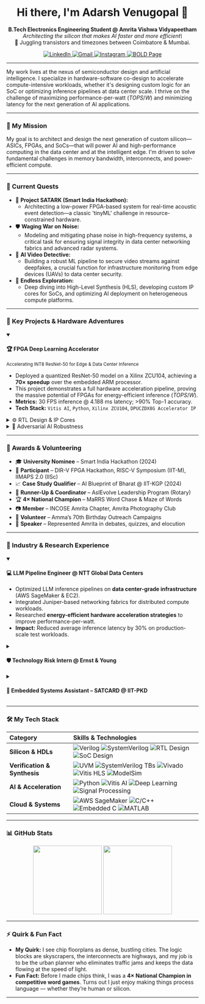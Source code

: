 <h1 align="center">
  Hi there, I'm Adarsh Venugopal 👋
</h1>

<p align="center">
  <strong>B.Tech Electronics Engineering Student @ Amrita Vishwa Vidyapeetham</strong><br>
  <em>Architecting the silicon that makes AI faster and more efficient\</em><br>
  📍 Juggling transistors and timezones between Coimbatore & Mumbai.
</p>

<p align="center">
  <a href="https://www.linkedin.com/in/venuadarsh" target="_blank">
    <img src="https://img.shields.io/badge/LinkedIn-0077B5?style=for-the-badge&logo=linkedin&logoColor=white" alt="LinkedIn">
  </a>
  <a href="mailto:adarsh.venugopal.2@gmail.com" target="_blank">
    <img src="https://img.shields.io/badge/Email-D14836?style=for-the-badge&logo=gmail&logoColor=white" alt="Gmail">
  </a>
  <a href="https://www.instagram.com/sepling_wrogn" target="_blank">
    <img src="https://img.shields.io/badge/Photography-E4405F?style=for-the-badge&logo=instagram&logoColor=white" alt="Instagram">
  </a>
  <a href="https://bold.pro/my/adarsh-venugopal/281r" target="_blank">
    <img src="https://img.shields.io/badge/My%20Page-BOLD.PRO-orange?style=for-the-badge" alt="BOLD Page">
  </a>
</p>

---

My work lives at the nexus of semiconductor design and artificial intelligence. I specialize in hardware-software co-design to accelerate compute-intensive workloads, whether it's designing custom logic for an SoC or optimizing inference pipelines at data center scale. I thrive on the challenge of maximizing performance-per-watt ($TOPS/W$) and minimizing latency for the next generation of AI applications.

---

### 🧭 My Mission

My goal is to architect and design the next generation of custom silicon—ASICs, FPGAs, and SoCs—that will power AI and high-performance computing in the data center and at the intelligent edge. I'm driven to solve fundamental challenges in memory bandwidth, interconnects, and power-efficient compute.

---

### 🔭 Current Quests

-   🧠 **Project SATARK (Smart India Hackathon):**
    -   Architecting a low-power FPGA-based system for real-time acoustic event detection—a classic 'tinyML' challenge in resource-constrained hardware.
-   🛡️ **Waging War on Noise:**
    -   Modeling and mitigating phase noise in high-frequency systems, a critical task for ensuring signal integrity in data center networking fabrics and advanced radar systems.
-   🎥 **AI Video Detective:**
    -   Building a robust ML pipeline to secure video streams against deepfakes, a crucial function for infrastructure monitoring from edge devices (UAVs) to data center security.
-   🌱 **Endless Exploration:**
    -   Deep diving into High-Level Synthesis (HLS), developing custom IP cores for SoCs, and optimizing AI deployment on heterogeneous compute platforms.

---

### 🚀 Key Projects & Hardware Adventures

<details open>
<summary><h4>🏆 FPGA Deep Learning Accelerator</h4><small>Accelerating INT8 ResNet-50 for Edge & Data Center Inference</small></summary>
<p>

-   Deployed a quantized ResNet-50 model on a Xilinx ZCU104, achieving a **70× speedup** over the embedded ARM processor.
-   This project demonstrates a full hardware acceleration pipeline, proving the massive potential of FPGAs for energy-efficient inference ($TOPS/W$).
-   **Metrics:** 30 FPS inference @ 4.188 ms latency; >90% Top-1 accuracy.
-   **Tech Stack:** `Vitis AI`, `Python`, `Xilinx ZCU104`, `DPUCZDX8G Accelerator IP`

</p>
</details>

<details>
<summary>⚙️ RTL Design & IP Cores</summary>
<p>

-   Designed foundational RTL blocks (ALUs, FSMs, arbiters)—the digital DNA of custom ASICs and SoCs.
-   Verified logic using SystemVerilog testbenches and ModelSim, and deployed custom IP on FPGA platforms using Vivado and Vitis HLS.
-   **Platforms:** `Basys3`, `Pynq`

</p>
</details>

<details>
<summary>🎯 Adversarial AI Robustness</summary>
<p>

-   Investigated the fragility of neural networks by designing pixel-level attacks that degrade classifier confidence by over 70%.
-   Analyzed model robustness, a critical consideration for deploying secure AI in data centers and autonomous systems.
-   **Stack:** `Python`, `TensorFlow`, `Colab`, `Skimage`

</p>
</details>

---

### 🌼 Awards & Volunteering

- 🎓 **University Nominee** – Smart India Hackathon (2024)
- 🧠 **Participant** – DIR-V FPGA Hackathon, RISC-V Symposium (IIT-M), IIMAPS 2.0 (IISc)
- 📈 **Case Study Qualifier** – AI Blueprint of Bharat @ IIT-KGP (2024)
- 🥈 **Runner-Up & Coordinator** – AsIEvolve Leadership Program (Rotary)
- 🏆 **4× National Champion** – MaRRS Word Chase & Maze of Words
- 📷 **Member** – INCOSE Amrita Chapter, Amrita Photography Club
- 🤝 **Volunteer** – Amma’s 70th Birthday Outreach Campaigns
- 🎤 **Speaker** – Represented Amrita in debates, quizzes, and elocution

---

### 💼 Industry & Research Experience

<details open>
<summary><h4>💻 LLM Pipeline Engineer @ NTT Global Data Centers</h4></summary>
<p>

-   Optimized LLM inference pipelines on **data center-grade infrastructure** (AWS SageMaker & EC2).
-   Integrated Juniper-based networking fabrics for distributed compute workloads.
-   Researched **energy-efficient hardware acceleration strategies** to improve performance-per-watt.
-   **Impact:** Reduced average inference latency by 30% on production-scale test workloads.

</p>
</details>

<details>
<summary><h4>🛡️ Technology Risk Intern @ Ernst & Young</h4></summary>
<p>

-   Audited IT controls against frameworks (ISO 27001, GDPR) that govern large-scale enterprise and **data center operations**.
-   **Impact:** Gained insight into the security and compliance posture required for mission-critical infrastructure.

</p>
</details>

<details>
<summary><h4>🌾 Embedded Systems Assistant – SATCARD @ IIT-PKD</h4></summary>
<p>

-   Designed a sensor-fusion system for **industrial edge computing**, building a real-time anomaly detection stack.
-   **Impact:** Enabled predictive maintenance insights by processing sensor data directly on edge hardware.

</p>
</details>

---

### 🛠️ My Tech Stack

| Category | Skills & Technologies |
| :--- | :--- |
| **Silicon & HDLs** | ![Verilog](https://img.shields.io/badge/Verilog-1E2C5A?style=for-the-badge&logo=verilog&logoColor=white) ![SystemVerilog](https://img.shields.io/badge/SystemVerilog-4169E1?style=for-the-badge&logo=systemverilog&logoColor=white) ![RTL Design](https://img.shields.io/badge/RTL_Design-5A29E4?style=for-the-badge) ![SoC Design](https://img.shields.io/badge/SoC_Design-00A99D?style=for-the-badge) |
| **Verification & Synthesis** | ![UVM](https://img.shields.io/badge/UVM-00A99D?style=for-the-badge) ![SystemVerilog TBs](https://img.shields.io/badge/SystemVerilog_TBs-005F73?style=for-the-badge) ![Vivado](https://img.shields.io/badge/Vivado-9D2235?style=for-the-badge) ![Vitis HLS](https://img.shields.io/badge/Vitis_HLS-9D2235?style=for-the-badge) ![ModelSim](https://img.shields.io/badge/ModelSim-002D5A?style=for-the-badge) |
| **AI & Acceleration** | ![Python](https://img.shields.io/badge/Python-3776AB?style=for-the-badge&logo=python&logoColor=white) ![Vitis AI](https://img.shields.io/badge/Vitis_AI-9D2235?style=for-the-badge) ![Deep Learning](https://img.shields.io/badge/Deep_Learning-673AB7?style=for-the-badge) ![Signal Processing](https://img.shields.io/badge/Signal_Processing-1E90FF?style=for-the-badge) |
| **Cloud & Systems** | ![AWS SageMaker](https://img.shields.io/badge/AWS_SageMaker-FF9900?style=for-the-badge&logo=amazonaws&logoColor=black) ![C/C++](https://img.shields.io/badge/C++-00599C?style=for-the-badge&logo=cplusplus&logoColor=white) ![Embedded C](https://img.shields.io/badge/Embedded_C-0b1a26?style=for-the-badge) ![MATLAB](https://img.shields.io/badge/MATLAB-0076A8?style=for-the-badge&logo=mathworks&logoColor=white) |

---

### 📊 GitHub Stats

<p align="center">
  <img height="180em" src="https://github-readme-stats.vercel.app/api?username=AVM-27&show_icons=true&theme=tokyonight&include_all_commits=true"/>
  <img height="180em" src="https://github-readme-stats.vercel.app/api/top-langs/?username=AVM-27&layout=compact&langs_count=8&theme=tokyonight"/>
</p>

---

### ⚡ Quirk & Fun Fact

-   **My Quirk:** I see chip floorplans as dense, bustling cities. The logic blocks are skyscrapers, the interconnects are highways, and my job is to be the urban planner who eliminates traffic jams and keeps the data flowing at the speed of light.
-   **Fun Fact:** Before I made chips think, I was a **4× National Champion in competitive word games**. Turns out I just enjoy making things process language — whether they’re human or silicon.

---
